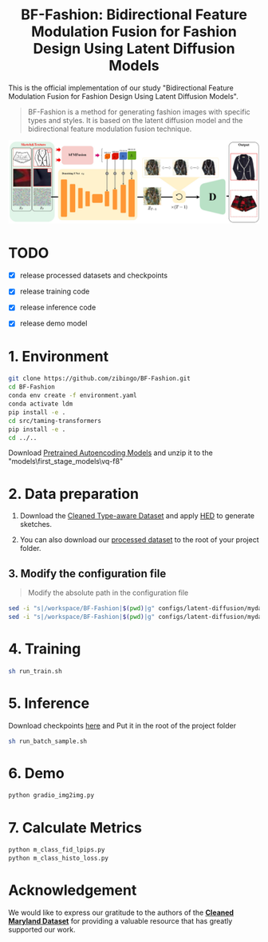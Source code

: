 <div align="center">
<h1>BF-Fashion: Bidirectional Feature Modulation Fusion for Fashion Design Using Latent Diffusion Models</h1>
</div>
This is the official implementation of our study "Bidirectional Feature Modulation Fusion for Fashion Design Using Latent Diffusion Models".

> BF-Fashion is a method for generating fashion images with specific types and styles. It is based on the latent diffusion model and the bidirectional feature modulation fusion technique.

![BF-Fashion](FrameWork.jpg)

# TODO

- [x] release processed datasets and checkpoints

- [x] release training code

- [x] release inference code

- [x] release demo model

# 1. Environment

```sh
git clone https://github.com/zibingo/BF-Fashion.git
cd BF-Fashion
conda env create -f environment.yaml
conda activate ldm
pip install -e .
cd src/taming-transformers
pip install -e .
cd ../..
```

Download [Pretrained Autoencoding Models](https://ommer-lab.com/files/latent-diffusion/vq-f8.zip) and unzip it to the "models\first_stage_models\vq-f8"

# 2. Data preparation

1. Download the [Cleaned Type-aware Dataset](https://github.com/AemikaChow/AiDLab-fAshIon-Data/blob/main/Datasets/cleaned-type.md) and apply [HED](https://github.com/s9xie/hed) to generate sketches.

2. You can also download our [processed dataset](https://drive.google.com/file/d/1E5HW_17IfjfkBlEPLCaE6mbjPtWvJU2H/view?usp=drive_link) to the root of your project folder.

## 3. Modify the configuration file

> Modify the absolute path in the configuration file

```sh
sed -i "s|/workspace/BF-Fashion|$(pwd)|g" configs/latent-diffusion/mydata_ldm-vq-f8.yaml
sed -i "s|/workspace/BF-Fashion|$(pwd)|g" configs/latent-diffusion/mydata_ldm-vq-f8_test.yaml
```

# 4. Training

```sh
sh run_train.sh
```

# 5. Inference

Download checkpoints [here](https://drive.google.com/file/d/1TCGg_vj79rmJrUW8J19HcyAkGcIXrNUJ/view?usp=drive_link) and Put it in the root of the project folder

```sh
sh run_batch_sample.sh
```

# 6. Demo

```sh
python gradio_img2img.py
```

# 7. Calculate Metrics

```sh
python m_class_fid_lpips.py
python m_class_histo_loss.py
```

# Acknowledgement

We would like to express our gratitude to the authors of the [**Cleaned Maryland Dataset**](https://github.com/AemikaChow/AiDLab-fAshIon-Data/blob/main/Datasets/cleaned-maryland.md) for providing a valuable resource that has greatly supported our work. 

